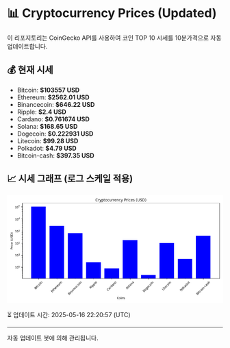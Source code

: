 
# 📊 Cryptocurrency Prices (Updated)

이 리포지토리는 CoinGecko API를 사용하여 코인 TOP 10 시세를 10분가격으로 자동 업데이트합니다.

## 💰 현재 시세
- Bitcoin: **$103557 USD**
- Ethereum: **$2562.01 USD**
- Binancecoin: **$646.22 USD**
- Ripple: **$2.4 USD**
- Cardano: **$0.761674 USD**
- Solana: **$168.65 USD**
- Dogecoin: **$0.222931 USD**
- Litecoin: **$99.28 USD**
- Polkadot: **$4.79 USD**
- Bitcoin-cash: **$397.35 USD**

## 📈 시세 그래프 (로그 스케일 적용)
![Crypto Prices](crypto_prices.png)

⏳ 업데이트 시간: 2025-05-16 22:20:57 (UTC)

---
자동 업데이트 봇에 의해 관리됩니다.

